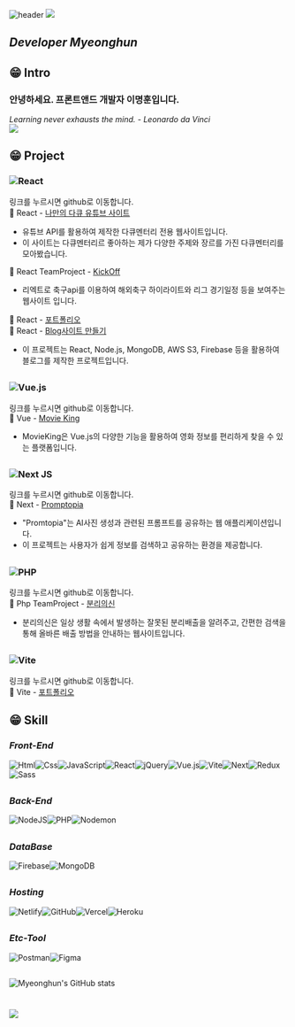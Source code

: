 
![header](https://capsule-render.vercel.app/api?type=waving&color=gradient&customColorList=0,2,2,5,30&height=150&section=header&text=WellCome%20to%20My%20Gith%20%F0%9F%98%80&fontSize=30&fontAlign=21&descSize=100&animation=twinkling)
<a href="https://hits.seeyoufarm.com"><img src="https://hits.seeyoufarm.com/api/count/incr/badge.svg?url=https%3A%2F%2Fgithub.com%2Faudgns722&count_bg=%2379C83D&title_bg=%23555555&icon=&icon_color=%23E7E7E7&title=hits&edge_flat=false"/></a>
_<h2>Developer Myeonghun</h2>_

## 😁 Intro

<h3> 안녕하세요. 프론트앤드 개발자 이명훈입니다.</h3>

_Learning never exhausts the mind. - Leonardo da Vinci_
<br>
<a href="mailto:audgns722@gmail.com">
<img src="https://img.shields.io/badge/Gmail-EA4335?style=for-the-badge&logo=Gmail&logoColor=white">
</a>

## 😁 Project
### ![React](https://img.shields.io/badge/react-%2320232a.svg?style=for-the-badge&logo=react&logoColor=%2361DAFB)
링크를 누르시면 github로 이동합니다.   
🚩 React - [나만의 다큐 유튜브 사이트](https://github.com/audgns722/youtube-react2023)   
  - 유튜브 API를 활용하여 제작한 다큐멘터리 전용 웹사이트입니다.   
  - 이 사이트는 다큐멘터리르 좋아하는 제가 다양한 주제와 장르를 가진 다큐멘터리를 모아봤습니다.   

🚩 React TeamProject - [KickOff](https://github.com/audgns722/kickoff)   
  - 리엑트로 축구api를 이용하여 해외축구 하이라이트와 리그 경기일정 등을 보여주는 웹사이트 입니다.   

🚩 React - [포트폴리오](https://fly.io/apps/myeonghunportfolio)   
🚩 React - [Blog사이트 만들기](https://github.com/audgns722/nodeblog-react2023)   
  - 이 프로젝트는 React, Node.js, MongoDB, AWS S3, Firebase 등을 활용하여 블로그를 제작한 프로젝트입니다.

##
  
### ![Vue.js](https://img.shields.io/badge/vuejs-%2335495e.svg?style=for-the-badge&logo=vuedotjs&logoColor=%234FC08D)   
 링크를 누르시면 github로 이동합니다.   
🚩 Vue - [Movie King](https://github.com/audgns722/movie-vue2023)   
  - MovieKing은 Vue.js의 다양한 기능을 활용하여 영화 정보를 편리하게 찾을 수 있는 플랫폼입니다.

##

### ![Next JS](https://img.shields.io/badge/Next-black?style=for-the-badge&logo=next.js&logoColor=white)   
링크를 누르시면 github로 이동합니다.   
🚩 Next - [Promptopia](https://github.com/audgns722/project_promtopia_next)
  - "Promtopia"는 AI사진 생성과 관련된 프롬프트를 공유하는 웹 애플리케이션입니다.   
  - 이 프로젝트는 사용자가 쉽게 정보를 검색하고 공유하는 환경을 제공합니다.

##

### ![PHP](https://img.shields.io/badge/php-%23777BB4.svg?style=for-the-badge&logo=php&logoColor=white)   
링크를 누르시면 github로 이동합니다.   
🚩 Php TeamProject - [분리의신](https://github.com/audgns722/recycle-project)   
  - 분리의신은 일상 생활 속에서 발생하는 잘못된 분리배출을 알려주고, 간편한 검색을 통해 올바른 배출 방법을 안내하는 웹사이트입니다.

##

### ![Vite](https://img.shields.io/badge/vite-%23646CFF.svg?style=for-the-badge&logo=vite&logoColor=white)
링크를 누르시면 github로 이동합니다.   
🚩 Vite - [포트폴리오](https://github.com/audgns722/vite-project2023)   

  
## 😁 Skill

### _Front-End_

<img alt="Html" src="https://img.shields.io/badge/HTML5-E34F26.svg?&style=for-the-badge&logo=HTML5&logoColor=white"/><img alt="Css" src="https://img.shields.io/badge/CSS3-1572B6.svg?&style=for-the-badge&logo=CSS3&logoColor=white"/><img alt="JavaScript" src="https://img.shields.io/badge/JavaScript-F7DF1E.svg?&style=for-the-badge&logo=JavaScript&logoColor=black"/><img alt="React" src="https://img.shields.io/badge/react-%2320232a.svg?style=for-the-badge&logo=react&logoColor=%2361DAFB"/><img alt="jQuery" src="https://img.shields.io/badge/jquery-%230769AD.svg?style=for-the-badge&logo=jquery&logoColor=white"/><img alt="Vue.js" src="https://img.shields.io/badge/vuejs-%2335495e.svg?style=for-the-badge&logo=vuedotjs&logoColor=%234FC08D"/><img alt="Vite" src="https://img.shields.io/badge/vite-%23646CFF.svg?style=for-the-badge&logo=vite&logoColor=white"/><img alt="Next" src="https://img.shields.io/badge/Next-black?style=for-the-badge&logo=next.js&logoColor=white"/><img alt="Redux" src="https://img.shields.io/badge/redux-%23593d88.svg?style=for-the-badge&logo=redux&logoColor=white"/><img alt="Sass" src="https://img.shields.io/badge/SASS-hotpink.svg?style=for-the-badge&logo=SASS&logoColor=white"/>

##

### _Back-End_

<img alt="NodeJS" src="https://img.shields.io/badge/node.js-6DA55F?style=for-the-badge&logo=node.js&logoColor=white"/><img alt="PHP" src="https://img.shields.io/badge/php-%23777BB4.svg?style=for-the-badge&logo=php&logoColor=white"/><img alt="Nodemon" src="https://img.shields.io/badge/NODEMON-%23323330.svg?style=for-the-badge&logo=nodemon&logoColor=%BBDEAD"/>

##

### _DataBase_

<img alt="Firebase" src="https://img.shields.io/badge/Firebase-039BE5?style=for-the-badge&logo=Firebase&logoColor=white"/><img alt="MongoDB" src="https://img.shields.io/badge/MongoDB-%234ea94b.svg?style=for-the-badge&logo=mongodb&logoColor=white"/>

##

### _Hosting_

<img alt="Netlify" src="https://img.shields.io/badge/netlify-%23000000.svg?style=for-the-badge&logo=netlify&logoColor=#00C7B7"/><img alt="GitHub" src="https://img.shields.io/badge/github-%23121011.svg?style=for-the-badge&logo=github&logoColor=white"/><img alt="Vercel" src="https://img.shields.io/badge/vercel-%23000000.svg?style=for-the-badge&logo=vercel&logoColor=white"/><img alt="Heroku" src="https://img.shields.io/badge/heroku-%23430098.svg?style=for-the-badge&logo=heroku&logoColor=white"/>

##

### _Etc-Tool_

<img alt="Postman" src="https://img.shields.io/badge/Postman-FF6C37?style=for-the-badge&logo=postman&logoColor=white"/><img alt="Figma" src="https://img.shields.io/badge/figma-%23F24E1E.svg?style=for-the-badge&logo=figma&logoColor=white"/>

##

![Myeonghun's GitHub stats](http://github-profile-summary-cards.vercel.app/api/cards/profile-details?username=audgns722&theme=solarized)

# <img src="https://capsule-render.vercel.app/api?type=waving&color=gradient&customColorList=0,2,2,5,30&height=220&&section=footer" />

